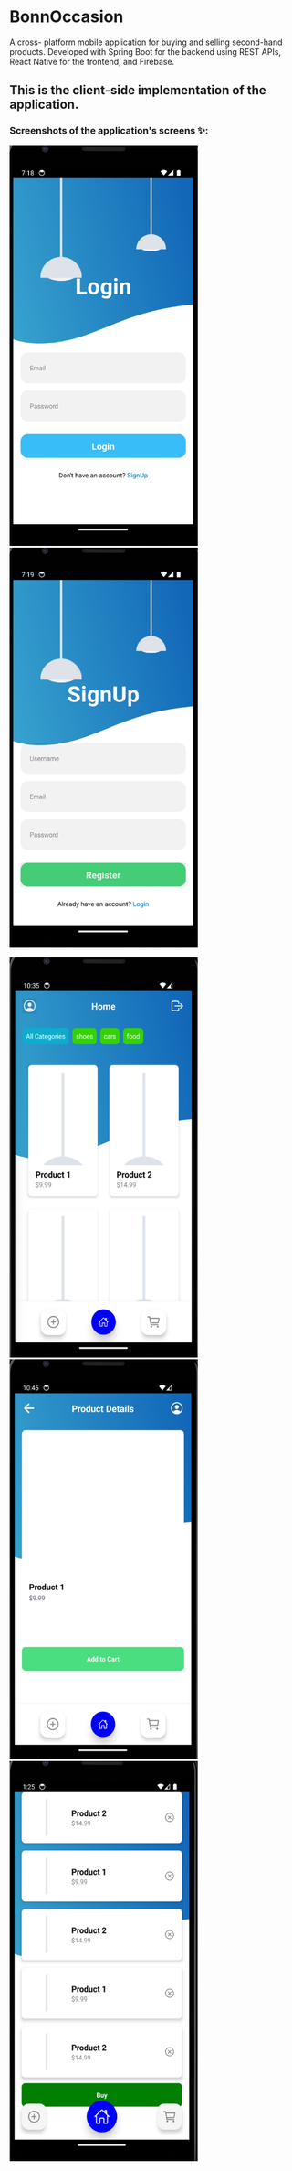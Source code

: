 # BonnOccasion
A cross- platform mobile application for buying and selling second-hand products. Developed with Spring Boot for the backend using REST APIs, React Native for the frontend, and Firebase.
## This is the client-side implementation of the application.
### Screenshots of the application's screens ✨:
<img src="assets/images/1.jpg" alt="Alt text" width="330" height="700"> <img src="assets/images/2.jpg" alt="Alt text" width="330" height="700">

<img src="assets/images/4.jpg" alt="Alt text" width="330" height="700">
<img src="assets/images/5.jpg" alt="Alt text" width="330" height="700">
<img src="assets/images/6.jpg" alt="Alt text" width="330" height="700">
